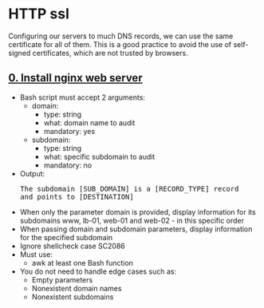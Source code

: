 # HTTP ssl
Configuring our servers to much DNS records, we can use the same certificate for all of them. This is a good practice to
avoid the use of self-signed certificates, which are not trusted by browsers.
## [0. Install nginx web server](0-world_wide_web)
- Bash script must accept 2 arguments:
  - domain:
    - type: string 
    - what: domain name to audit 
    - mandatory: yes 
  - subdomain:
    - type: string 
    - what: specific subdomain to audit 
    - mandatory: no
- Output: <pre>The subdomain [SUB_DOMAIN] is a [RECORD_TYPE] record and points to [DESTINATION] </pre>
- When only the parameter domain is provided, display information for its subdomains www, lb-01, web-01 and web-02 - in 
this specific order
- When passing domain and subdomain parameters, display information for the specified subdomain 
- Ignore shellcheck case SC2086 
- Must use:
  - awk
  at least one Bash function 
- You do not need to handle edge cases such as:
  - Empty parameters 
  - Nonexistent domain names 
  - Nonexistent subdomains
